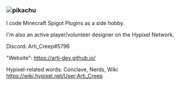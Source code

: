 ### ![pikachu](https://user-images.githubusercontent.com/46334223/131219242-a634de92-14cd-4b99-aee9-fd54c66dbbc5.gif)

I code Minecraft Spigot Plugins as a side hobby.

I'm also an active player/volunteer designer on the Hypixel Network.

Discord: Arti_Creep#5796

"Website": https://arti-dev.github.io/

Hypixel-related words: Conclave, Nerds, Wiki
https://wiki.hypixel.net/User:Arti_Creep 
